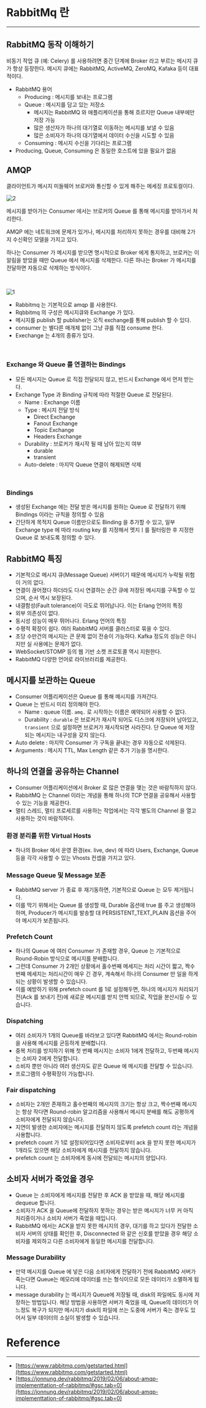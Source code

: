 # RabbitMq 란

---

## RabbitMQ 동작 이해하기

비동기 작업 큐 (예: Celery) 를 사용하려면 중간 단계에 Broker 라고 부르는 메시지 큐가 항상 등장한다.
메시지 큐에는 RabbitMQ, ActiveMQ, ZeroMQ, Kafaka 등이 대표적이다.

- RabbitMQ 용어
  - Producing : 메시지를 보내는 프로그램
  - Queue : 메시지를 담고 있는 저장소
    - 메시지는 RabbitMQ 와 애플리케이션을 통해 흐르지만 Queue 내부에만 저장 가능
    - 많은 생산자가 하나의 대기열로 이동하는 메시지를 보낼 수 있음
    - 많은 소비자가 하나의 대기열에서 데이터 수신을 시도할 수 있음
  - Consuming : 메시지 수신을 기다리는 프로그램
- Producing, Queue, Consuming 은 동일한 호스트에 있을 필요가 없음


## AMQP

클라이언트가 메시지 미들웨어 브로커와 통신할 수 있게 해주는 메세징 프로토컬이다.

![2](https://user-images.githubusercontent.com/104340102/205767296-da3fccf2-6eef-438a-8f45-07bcc78898de.png)

메시지를 받아가는 Consumer 에서는 브로커의 Queue 를 통해 메시지를 받아가서 처리한다.

AMQP 에는 네트워크에 문제가 있거나, 메시지를 처리하지 못하는 경우를 대비해 2가지 수신확인
모델을 가지고 있다.

하나는 Consumer 가 메시지를 받으면 명시적으로 Broker 에게 통지하고, 브로커는 이 알림을 받았을 때만 Queue 에서 메시지를 삭제한다. 다른 하나는 Broker 가 메시지를 전달하면 자동으로 삭제하는 방식이다.

<br />

![1](https://user-images.githubusercontent.com/104340102/205767350-4aa5557d-323d-4b88-b967-87e5fc3a3aba.png)

- Rabbitmq 는 기본적으로 amqp 를 사용한다.
- Rqbbitmq 의 구성은 메시지큐와 Exchange 가 있다.
- 메시지를 publish 할 publisher는 오직 exchange를 통해 publish 할 수 있다.
- consumer 는 별다른 매개체 없이 그냥 큐를 직접 consume 한다.
- Exechange 는 4개의 종류가 있다.

<br />

### Exchange 와 Queue 를 연결하는 Bindings

- 모든 메시지는 Queue 로 직접 전달되지 않고, 반드시 Exchange 에서 먼저 받는다.
- Exchange Type 과 Binding 규칙에 따라 적절한 Queue 로 전달된다.
  - Name : Exchange 이름
  - Type : 메시지 전달 방식
    - Direct Exchange
    - Fanout Exchange
    - Topic Exchange
    - Headers Exchange
  - Durability : 브로커가 재시작 될 때 남아 있는지 여부
    - durable
    - transient
  - Auto-delete : 마지막 Queue 연결이 해제되면 삭제

<br />

### Bindings

- 생성된 Exchange 에는 전달 받은 메시지를 원하는 Queue 로 전달하기 위해 Bindings 이라는 규칙을 정의할 수 있음
- 간단하게 목적지 Queue 이름만으로도 Binding 을 추가할 수 있고, 일부 Exchange type 에 따라 routing key 를 지정해서 멧지ㅣ를 필터링한 후 지정한 Queue 로 보내도록 정의할 수 있다.


## RabbitMQ 특징

- 기본적으로 메시지 큐(Message Queue) 서버이기 때문에 메시지가 누락될 위험이 거의 없다.
- 연결이 끊어졌다 하더라도 다시 연결하는 순간 큐에 저장된 메시지를 구독할 수 있으며, 순서 역시 보장된다.
- 내결함성(Fault tolerance)이 극도로 뛰어납니다. 이는 Erlang 언어의 특징
- 외부 의존성이 없다.
- 동시성 성능이 매우 뛰어나다. Erlang 언어의 특징
- 수평적 확장이 쉽다. 여러 RabbitMQ 서버를 클러스터로 묶을 수 있다.
- 초당 수만건의 메시지는 큰 문제 없이 전송이 가능하다. Kafka 정도의 성능은 아니지만 실 사용에는 문제가 없다.
- WebSocket/STOMP 등의 웹 기반 소켓 프로토콜 역시 지원한다.
- RabbitMQ 다양한 언어로 라이브러리를 제공한다.

## 메시지를 보관하는 Queue

- Consumer 어플리케이션은 Queue 를 통해 메시지를 가져간다.
- Queue 는 반드시 미리 정의해야 한다.
  - Name : queue 이름. `amq.` 로 시작하는 이름은 예약되어 사용할 수 없다.
  - Durability : `durable` 은 브로커가 재시작 되어도 디스크에 저장되어 남아있고, `transient` 으로 설정하면 브로커가 재시작되면 사라진다. 단 Queue 에 저장되는 메시지는 내구성을 갖지 않는다.
- Auto delete : 마지막 Consumer 가 구독을 끝내는 경우 자동으로 삭제된다.
- Arguments : 메시지 TTL, Max Length 같은 추가 기능을 명시한다.

## 하나의 연결을 공유하는 Channel

- Consumer 어플리케이션에서 Broker 로 많은 연결을 맺는 것은 바람직하지 않다.
- RabbitMQ 는 Channel 이라는 개념을 통해 하나의 TCP 연결을 공유해서 사용할 수 있는 기능을 제공한다.
- 멀티 스레드, 멀티 프로세르를 사용하는 작업에서는 각각 별도의 Channel 을 열고 사용하는 것이 바람직하다.

### 환경 분리를 위한 Virtual Hosts

- 하나의 Broker 에서 운영 환경(ex. live, dev) 에 따라 Users, Exchange, Queue 등을 각각 사용할 수 있는 Vhosts 컨셉을 가지고 있다.

### Message Queue 및 Message 보존

- RabbitMQ server 가 종료 후 재기동하면, 기본적으로 Queue 는 모두 제거됩니다.
- 이를 막기 위해서는 Queue 를 생성할 때, Durable 옵션에 true 를 주고 생성해야 하며, Producer가 메시지를 발송할 대 PERSISTENT_TEXT_PLAIN 옵션을 주어야 메시지가 보존됩니다.

### Prefetch Count

- 하나의 Queue 에 여러 Consumer 가 존재할 경우, Queue 는 기본적으로 Round-Robin 방식으로 메시지를 분배합니다.
- 그런데 Consumer 가 2개인 상황에서 홀수번째 메세지는 처리 시간이 짧고, 짝수번째 메세지는  처리시간이 매우 긴 경우, 계속해서 하나의 Consumer 만 일을 하게 되는 상황이 발생할 수 있습니다.
- 이를 예방하기 위해 prefetch count 를 1로 설정해두면, 하나의 메시지가 처리되기 전(Ack 를 보내기 전)에 새로운 메시지를 받지 안헥 되므로, 작업을 분산시킬 수 있습니다.

### Dispatching

- 여러 소비자가 1개의 Queue를 바라보고 있다면 RabbitMQ 에서는 Round-robin 을 사용해 메시지를 균등하게 분배합니다.
- 중복 처리를 방지하기 위해 첫 번째 메시지는 소비자 1에게 전달하고, 두번째 메시지는 소비자 2에게 전달합니다.
- 소비자 뿐만 아니라 여러 생산자도 같은 Queue 에 메시지를 전달할 수 있습니다.
- 프로그램의 수평확장이 가능합니다.

### Fair dispatching

- 소비자는 2개만 존재하고 홀수번째의 메시지의 크기는 항상 크고, 짝수번째 메시지는 항상 작다면 Round-robin 알고리즘을 사용해서 메시지 분배를 해도 공평하게 소비자에게 전달되지 않습니다.
- 지연이 발생한 소비자에는 메시지를 전달하지 않도록 prefetch count 라는 개념을 사용합니다.
- prefetch count 가 1로 설정되어있다면 소비자로부터 ack 을 받지 못한 메시지가 1개라도 있으면 해당 소비자에게 메시지를 전달하지 않습니다.
- prefetch count 는 소비자에게 동시에 전달되는 메시지의 양입니다.

## 소비자 서버가 죽었을 경우

- Queue 는 소비자에게 메시지를 전달한 후 ACK 을 받았을 때, 해당 메시지를 dequeue 합니다.
- 소비자가 ACK 을 Queue에 전달하지 못하는 경우는 받은 메시지가 너무 커 아직 처리중이거나 소비자 서버가 죽었을 때입니다.
- RabbitMQ 에서는 ACK을 받지 못한 메시지의 경우, 대기를 하고 있다가 전달한 소비자 서버의 상태를 확인한 후, Disconnected 와 같은 신호를 받았을 경우 해당 소비자를 제외하고 다른 소비자에게 동일한 메시지를 전달합니다.

### Message Durability

- 만약 메시지를 Queue 에 넣은 다음 소비자에게 전달하기 전에 RabbitMQ 서버가 죽는다면 Queue는 메모리에 데이터를 쓰는 형식이므로 모든 데이터가 소멸하게 됩니다.
- message durability 는 메시지가 Queue에 저장될 때, disk의 파일에도 동시에 저장하는 방법입니다. 해당 방법을 사용하면 서버가 죽었을 때, Queue의 데이터가 어느정도 복구가 되지만 메시지가 disk의 파일에 쓰는 도중에 서버가 죽는 경우도 있어서 일부 데이터의 소실이 발생할 수 있습니다.

# Reference

---

- [https://www.rabbitmq.com/getstarted.html](https://www.rabbitmq.com/getstarted.html)
- [https://jonnung.dev/rabbitmq/2019/02/06/about-amqp-implementtation-of-rabbitmq/#gsc.tab=0](https://jonnung.dev/rabbitmq/2019/02/06/about-amqp-implementtation-of-rabbitmq/#gsc.tab=0)


